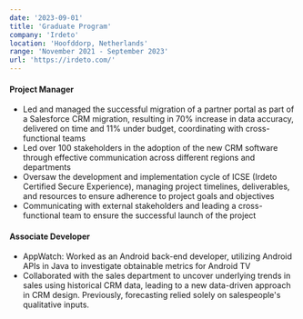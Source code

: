 ```yaml
---
date: '2023-09-01'
title: 'Graduate Program'
company: 'Irdeto'
location: 'Hoofddorp, Netherlands'
range: 'November 2021 - September 2023'
url: 'https://irdeto.com/'
---
```


#### Project Manager

- Led and managed the successful migration of a partner portal as part of a Salesforce CRM migration, resulting in 70% increase in data accuracy, delivered on time and 11% under budget, coordinating with cross-functional teams
- Led over 100 stakeholders in the adoption of the new CRM software through effective communication across different regions and departments
- Oversaw the development and implementation cycle of ICSE (Irdeto Certified Secure Experience), managing project timelines, deliverables, and resources to ensure adherence to project goals and objectives
- Communicating with external stakeholders and leading a cross-functional team to ensure the successful launch of the project

#### Associate Developer

- AppWatch: Worked as an Android back-end developer, utilizing Android APIs in Java to investigate obtainable metrics for Android TV
- Collaborated with the sales department to uncover underlying trends in sales using historical CRM data, leading to a new data-driven approach in CRM design. Previously, forecasting relied solely on salespeople's qualitative inputs.
